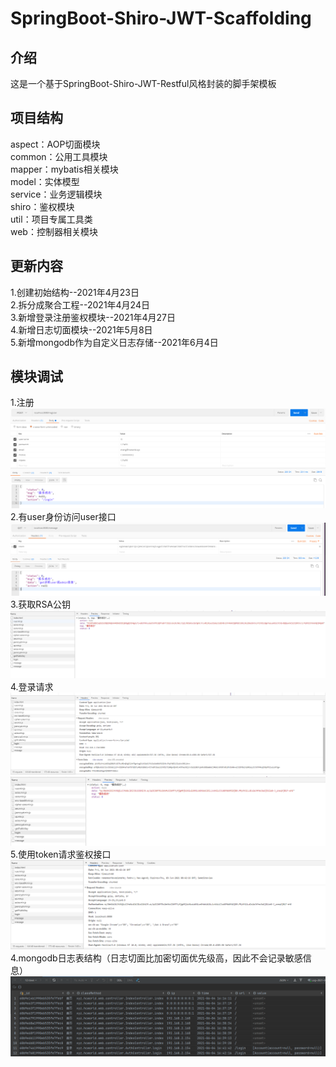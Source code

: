 # SpringBoot-Shiro-JWT-Scaffolding

## 介绍
这是一个基于SpringBoot-Shiro-JWT-Restful风格封装的脚手架模板

## 项目结构
aspect：AOP切面模块  
common：公用工具模块  
mapper：mybatis相关模块  
model：实体模型  
service：业务逻辑模块  
shiro：鉴权模块  
util：项目专属工具类  
web：控制器相关模块  


## 更新内容
1.创建初始结构--2021年4月23日  
2.拆分成聚合工程--2021年4月24日  
3.新增登录注册鉴权模块--2021年4月27日  
4.新增日志切面模块--2021年5月8日  
5.新增mongodb作为自定义日志存储--2021年6月4日

## 模块调试
1.注册
![img.png](domoImage/register.png)
2.有user身份访问user接口
![img.png](domoImage/user.png)
3.获取RSA公钥
![img.png](domoImage/publicKey.png)
4.登录请求
![img.png](domoImage/login1.png)
![img.png](domoImage/login2.png)
5.使用token请求鉴权接口
![img.png](domoImage/tokenAPI.png)
4.mongodb日志表结构（日志切面比加密切面优先级高，因此不会记录敏感信息）
![img_2.png](domoImage/mongodb.png)